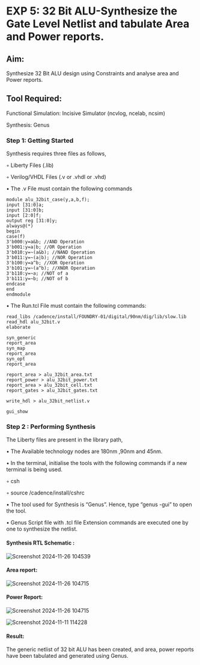 # EXP 5: 32 Bit ALU-Synthesize the Gate Level Netlist and tabulate Area and Power reports.

## Aim:

Synthesize 32 Bit ALU design using Constraints and analyse area and Power reports.

## Tool Required:

Functional Simulation: Incisive Simulator (ncvlog, ncelab, ncsim)

Synthesis: Genus

### Step 1: Getting Started

Synthesis requires three files as follows,

◦ Liberty Files (.lib)

◦ Verilog/VHDL Files (.v or .vhdl or .vhd)

•	The .v File must contain the following commands

```
module alu_32bit_case(y,a,b,f);
input [31:0]a;
input [31:0]b;
input [2:0]f;
output reg [31:0]y;
always@(*)
begin
case(f)
3'b000:y=a&b; //AND Operation
3'b001:y=a|b; //OR Operation
3'b010:y=~(a&b); //NAND Operation
3'b011:y=~(a|b); //NOR Operation
3'b100:y=a^b; //XOR Operation
3'b101:y=~(a^b); //XNOR Operation
3'b110:y=~a; //NOT of a
3'b111:y=~b; //NOT of b
endcase
end
endmodule
```

•	The Run.tcl File must contain the following commands:

```
read_libs /cadence/install/FOUNDRY-01/digital/90nm/dig/lib/slow.lib
read_hdl alu_32bit.v
elaborate
 
syn_generic
report_area
syn_map
report_area
syn_opt
report_area 

report_area > alu_32bit_area.txt
report_power > alu_32bit_power.txt
report_area > alu_32bit_cell.txt
report_gates > alu_32bit_gates.txt

write_hdl > alu_32bit_netlist.v

gui_show

```

### Step 2 : Performing Synthesis

The Liberty files are present in the library path,

• The Available technology nodes are 180nm ,90nm and 45nm.

• In the terminal, initialise the tools with the following commands if a new terminal is being
used.

◦ csh

◦ source /cadence/install/cshrc

• The tool used for Synthesis is “Genus”. Hence, type “genus -gui” to open the tool.

• Genus Script file with .tcl file Extension commands are executed one by one to synthesize the netlist.

#### Synthesis RTL Schematic :

![Screenshot 2024-11-26 104539](https://github.com/user-attachments/assets/7cc344d8-77b7-4f99-9f44-534b63206bd5)


#### Area report:
![Screenshot 2024-11-26 104715](https://github.com/user-attachments/assets/1eecb00e-22f3-4f0f-8f0a-5521c033dddc)


#### Power Report:
![Screenshot 2024-11-26 104715](https://github.com/user-attachments/assets/1320cd08-47d7-47de-b801-934491dfdf06)


![Screenshot 2024-11-11 114228](https://github.com/user-attachments/assets/d8eaa884-bc8a-4a6d-a455-1bbb79d496bb)

#### Result: 

The generic netlist of 32 bit ALU  has been created, and area, power reports have been tabulated and generated using Genus.
